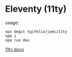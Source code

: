 # Eleventy (11ty)

usage:

```shell
npx degit tgifelix/jams/11ty
npm i
npm run dev
```

[11ty docs](https://www.11ty.dev/)
